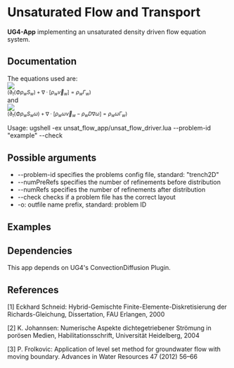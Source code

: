 # Unsaturated Flow and Transport

**UG4-App** implementing an unsaturated density driven flow equation system.

## Documentation
The equations used are: </br>
<img src="https://render.githubusercontent.com/render/math?math=\partial_t (\Phi \rho_w S_w) %2B \nabla \cdot [\rho_w \vec{v}_w] = \rho_w \Gamma_w"> </br>
<sub>($\partial_t (\Phi \rho_w S_w) + \nabla \cdot [\rho_w \vec{v}_w] = \rho_w \Gamma_w$)</sub> </br>
and </br>
<img src="https://render.githubusercontent.com/render/math?math=\partial_t (\Phi \rho_w S_w \omega) %2B \nabla \cdot [\rho_w \omega \vec{v}_w - \rho_w D \nabla \omega] = \rho_w \omega \Gamma_w"> </br>
<sub>($\partial_t (\Phi \rho_w S_w \omega) + \nabla \cdot [\rho_w \omega \vec{v}_w - \rho_w D \nabla \omega] = \rho_w \omega \Gamma_w$)</sub>

Usage:
ugshell -ex unsat_flow_app/unsat_flow_driver.lua --problem-id "example" --check

## Possible arguments
* --problem-id specifies the problems config file, standard: "trench2D"
* --numPreRefs specifies the number of refinements before distribution
* --numRefs specifies the number of refinements after distribution
* --check checks if a problem file has the correct layout
* -o: outfile name prefix, standard: problem ID

## Examples

## Dependencies
This app depends on UG4's ConvectionDiffusion Plugin.

## References
[1] Eckhard Schneid: Hybrid-Gemischte Finite-Elemente-Diskretisierung der Richards-Gleichung, Dissertation, FAU Erlangen, 2000

[2] K. Johannsen: Numerische Aspekte dichtegetriebener Strömung in porösen Medien, Habilitationsschrift, Universität Heidelberg, 2004

[3] P. Frolkovic: Application of level set method for groundwater flow with moving boundary. Advances in Water Resources 47 (2012) 56–66
